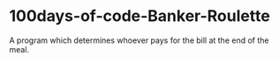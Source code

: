 # 100days-of-code-Banker-Roulette
 A program which determines whoever pays for the bill at the end of the meal.
